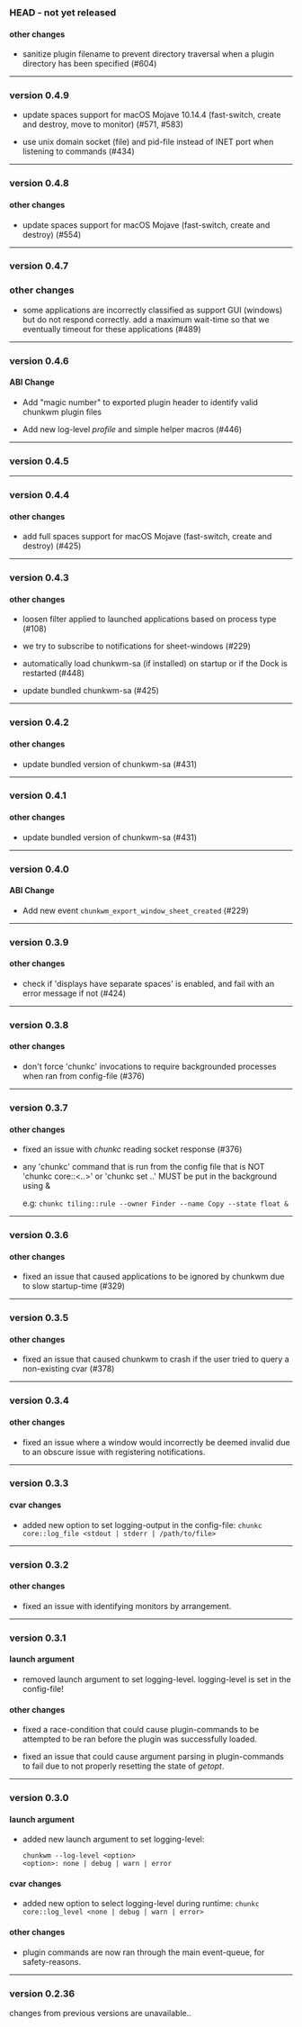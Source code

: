 ### HEAD -  not yet released

#### other changes

 - sanitize plugin filename to prevent directory traversal when a plugin directory has been specified (#604)

----------

### version 0.4.9

 - update spaces support for macOS Mojave 10.14.4 (fast-switch, create and destroy, move to monitor) (#571, #583)

 - use unix domain socket (file) and pid-file instead of INET port when listening to commands (#434)

----------

### version 0.4.8

#### other changes

 - update spaces support for macOS Mojave (fast-switch, create and destroy) (#554)

----------

### version 0.4.7

### other changes

 - some applications are incorrectly classified as support GUI (windows) but do not respond correctly.
   add a maximum wait-time so that we eventually timeout for these applications (#489)

----------

### version 0.4.6

#### ABI Change

 - Add "magic number" to exported plugin header to identify valid chunkwm plugin files

 - Add new log-level *profile* and simple helper macros (#446)

----------

### version 0.4.5


----------

### version 0.4.4

#### other changes

 - add full spaces support for macOS Mojave (fast-switch, create and destroy) (#425)

----------

### version 0.4.3

#### other changes

 - loosen filter applied to launched applications based on process type (#108)

 - we try to subscribe to notifications for sheet-windows (#229)

 - automatically load chunkwm-sa (if installed) on startup or if the Dock is restarted (#448)

 - update bundled chunkwm-sa (#425)

----------

### version 0.4.2

#### other changes

 - update bundled version of chunkwm-sa (#431)

----------

### version 0.4.1

#### other changes

 - update bundled version of chunkwm-sa (#431)

----------

### version 0.4.0

#### ABI Change

 - Add new event `chunkwm_export_window_sheet_created` (#229)

----------

### version 0.3.9

#### other changes

 - check if 'displays have separate spaces' is enabled, and fail with an error message if not (#424)

----------

### version 0.3.8

#### other changes

 - don't force 'chunkc' invocations to require backgrounded processes when ran from config-file (#376)

----------

### version 0.3.7

#### other changes

 - fixed an issue with *chunkc* reading socket response (#376)

 - any 'chunkc' command that is run from the config file
   that is NOT 'chunkc core::<..>' or 'chunkc set ..'
   MUST be put in the background using &

   e.g: `chunkc tiling::rule --owner Finder --name Copy --state float &`

----------

### version 0.3.6

#### other changes

- fixed an issue that caused applications to be ignored by chunkwm due to slow startup-time (#329)

----------

### version 0.3.5

#### other changes

- fixed an issue that caused chunkwm to crash if the user tried to query a non-existing cvar (#378)

----------

### version 0.3.4

#### other changes

- fixed an issue where a window would incorrectly be deemed invalid due to an obscure issue with registering notifications.

----------

### version 0.3.3

#### cvar changes

- added new option to set logging-output in the config-file:
  `chunkc core::log_file <stdout | stderr | /path/to/file>`

----------

### version 0.3.2

#### other changes

- fixed an issue with identifying monitors by arrangement.

----------

### version 0.3.1

#### launch argument

- removed launch argument to set logging-level. logging-level is set in the config-file!

#### other changes

- fixed a race-condition that could cause plugin-commands to be attempted to be ran before
  the plugin was successfully loaded.

- fixed an issue that could cause argument parsing in plugin-commands to fail due to not properly
  resetting the state of *getopt*.

----------

### version 0.3.0

#### launch argument

- added new launch argument to set logging-level:
  ```
  chunkwm --log-level <option>
  <option>: none | debug | warn | error
  ```

#### cvar changes

- added new option to select logging-level during runtime:
  `chunkc core::log_level <none | debug | warn | error>`

#### other changes

- plugin commands are now ran through the main event-queue, for safety-reasons.

----------

### version 0.2.36

changes from previous versions are unavailable..
